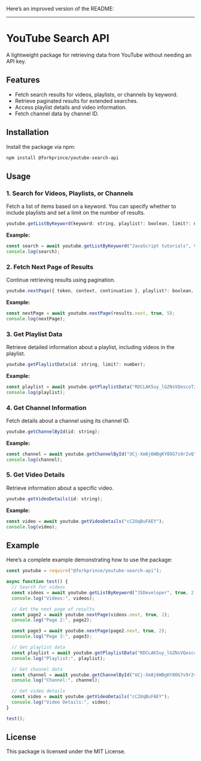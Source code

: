 Here’s an improved version of the README:

---

# YouTube Search API

A lightweight package for retrieving data from YouTube without needing an API key.

## Features

- Fetch search results for videos, playlists, or channels by keyword.
- Retrieve paginated results for extended searches.
- Access playlist details and video information.
- Fetch channel data by channel ID.

## Installation

Install the package via npm:

```bash
npm install @forkprince/youtube-search-api
```

## Usage

### 1. Search for Videos, Playlists, or Channels

Fetch a list of items based on a keyword. You can specify whether to include playlists and set a limit on the number of results.

```js
youtube.getListByKeyword(keyword: string, playlist?: boolean, limit?: number, options?: [{ type: "string" }]);
```

**Example:**

```js
const search = await youtube.getListByKeyword("JavaScript tutorials", true, 5, [{ type: "video" }]);
console.log(search);
```

### 2. Fetch Next Page of Results

Continue retrieving results using pagination.

```js
youtube.nextPage({ token, context, continuation }, playlist?: boolean, limit?: number);
```

**Example:**

```js
const nextPage = await youtube.nextPage(results.next, true, 5);
console.log(nextPage);
```

### 3. Get Playlist Data

Retrieve detailed information about a playlist, including videos in the playlist.

```js
youtube.getPlaylistData(id: string, limit?: number);
```

**Example:**

```js
const playlist = await youtube.getPlaylistData("RDCLAK5uy_lGZNsVQescoTzcvJkcEhSjpyn_98D4lq0");
console.log(playlist);
```

### 4. Get Channel Information

Fetch details about a channel using its channel ID.

```js
youtube.getChannelById(id: string);
```

**Example:**

```js
const channel = await youtube.getChannelById("UCj-Xm8j6WBgKY8OG7s9r2vQ");
console.log(channel);
```

### 5. Get Video Details

Retrieve information about a specific video.

```js
youtube.getVideoDetails(id: string);
```

**Example:**

```js
const video = await youtube.getVideoDetails("cC2UqBuFAEY");
console.log(video);
```

## Example

Here’s a complete example demonstrating how to use the package:

```js
const youtube = require("@forkprince/youtube-search-api");

async function test() {
  // Search for videos
  const videos = await youtube.getListByKeyword("JSDeveloper", true, 2, [{ type: "video" }]);
  console.log("Videos:", videos);

  // Get the next page of results
  const page2 = await youtube.nextPage(videos.next, true, 2);
  console.log("Page 2:", page2);

  const page3 = await youtube.nextPage(page2.next, true, 2);
  console.log("Page 3:", page3);

  // Get playlist data
  const playlist = await youtube.getPlaylistData("RDCLAK5uy_lGZNsVQescoTzcvJkcEhSjpyn_98D4lq0");
  console.log("Playlist:", playlist);

  // Get channel data
  const channel = await youtube.getChannelById("UCj-Xm8j6WBgKY8OG7s9r2vQ");
  console.log("Channel:", channel);

  // Get video details
  const video = await youtube.getVideoDetails("cC2UqBuFAEY");
  console.log("Video Details:", video);
}

test();
```

## License

This package is licensed under the MIT License.